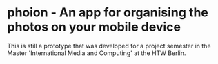 # phoion - An app for organising the photos on your mobile device

This is still a prototype that was developed for a project semester in the Master 'International Media and Computing' at the HTW Berlin.

